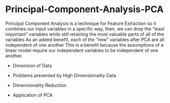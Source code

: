 #  Principal-Component-Analysis-PCA

Principal Component Analysis is a technique for Feature Extraction so it combines our input variables in a specific way, then, we can drop the “least important” variables while still retaining the most valuable parts of all of the variables As an added benefit, each of the “new” variables after PCA are all independent of one another This is a benefit because the assumptions of a linear model require our independent variables to be independent of one another.

- Dimension of Data

- Problems presented by High Dimensionality Data

- Dimensionality Reduction

- Application of PCA
